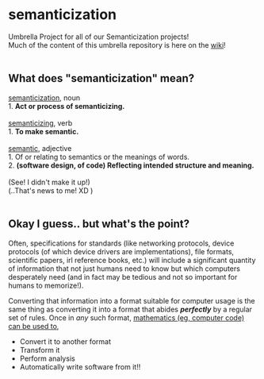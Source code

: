 # semanticization
Umbrella Project for all of our Semanticization projects!<br/>
Much of the content of this umbrella repository is here on the [wiki](https://github.com/PuppyPi/semanticization/wiki/)!<br/>
<br/>
## What does "semanticization" mean?
[semanticization](https://www.wordsense.eu/semanticization/), noun<br/>
	1.  **Act or process of semanticizing.**<br/>
<br/>
[semanticizing](https://www.wordsense.eu/semanticize/), verb<br/>
	1.  **To make semantic.**<br/>
<br/>
[semantic](https://www.wordsense.eu/semantic/), adjective<br/>
	1.  Of or relating to semantics or the meanings of words.<br/>
	2.  **(software design, of code) Reflecting intended structure and meaning.**<br/>
<br/>
(See!  I didn't make it up!)<br/>
(..That's news to me! XD )<br/>
<br/>

## Okay I guess.. but what's the point?
Often, specifications for standards (like networking protocols, device protocols (of which device drivers are implementations), file formats, scientific papers, irl reference books, etc.) will include a significant quantity of information that not just humans need to know but which computers desperately need (and in fact may be tedious and not so important for humans to memorize!).

Converting that information into a format suitable for computer usage is the same thing as converting it into a format that abides ***perfectly*** by a regular set of rules.  Once in *any* such format, [mathematics (eg, computer code) can be used to](https://github.com/PuppyPi/semanticization/wiki/Uses),
+ Convert it to another format
+ Transform it
+ Perform analysis
+ Automatically write software from it!!
